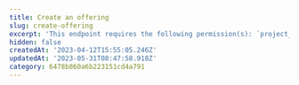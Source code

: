 ```yaml
---
title: Create an offering
slug: create-offering
excerpt: 'This endpoint requires the following permission(s): `project_configuration:offerings:read_write`.'
hidden: false
createdAt: '2023-04-12T15:55:05.246Z'
updatedAt: '2023-05-31T08:47:58.918Z'
category: 6478b860a6b223151cd4a791
---
```

